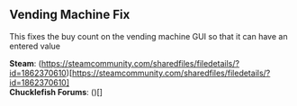 Vending Machine Fix
---
This fixes the buy count on the vending machine GUI so that it can have an entered value

**Steam**: (https://steamcommunity.com/sharedfiles/filedetails/?id=1862370610)[https://steamcommunity.com/sharedfiles/filedetails/?id=1862370610]   
**Chucklefish Forums**: ()[]
